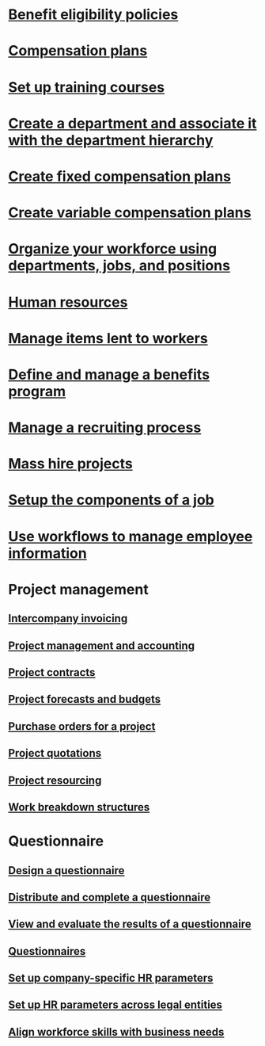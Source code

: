 # [Benefit eligibility policies](benefit-eligibility-policies.md)
# [Compensation plans](compensation-plans.md)
# [Set up training courses](courses.md)
# [Create a department and associate it with the department hierarchy](create-department-add-department-hierarchy.md)
# [Create fixed compensation plans](create-fixed-compensation-plans.md)
# [Create variable compensation plans](create-variable-compensation-plans.md)
# [Organize your workforce using departments, jobs, and positions](departments-jobs-positions.md)
# [Human resources](human-resources-landing.md)
# [Manage items lent to workers](loan-items.md)
# [Define and manage a benefits program](manage-benefit-program.md)
# [Manage a recruiting process](manage-recruiting-process.md)
# [Mass hire projects](mass-hire-projects.md)
# [Setup the components of a job](creating-a-job.md)
# [Use workflows to manage employee information](use-workflow-to-manage-employee-information.md)
# Project management
## [Intercompany invoicing](project-management-accounting\intercompany-invoicing.md)
## [Project management and accounting](project-management-accounting\overview-project-management-accounting.md)
## [Project contracts](project-management-accounting\project-contracts.md)
## [Project forecasts and budgets](project-management-accounting\project-forecasts-budgets.md)
## [Purchase orders for a project](project-management-accounting\project-purchase-orders.md)
## [Project quotations](project-management-accounting\project-quotations.md)
## [Project resourcing](project-management-accounting\project-resourcing.md)
## [Work breakdown structures](project-management-accounting\work-breakdown-structures.md)
# Questionnaire
## [Design a questionnaire](questionnaire\design-questionnaires.md)
## [Distribute and complete a questionnaire](questionnaire\distribute-questionnaires.md)
## [View and evaluate the results of a questionnaire](questionnaire\evaluate-questionnaire-results.md)
## [Questionnaires](questionnaire\questionnaires.md)
## [Set up company-specific HR parameters](set-up-company-specific-hr-parameters.md)
## [Set up HR parameters across legal entities](set-up-hr-parameters-across-legal-entities.md)
## [Align workforce skills with business needs](skills.md)

